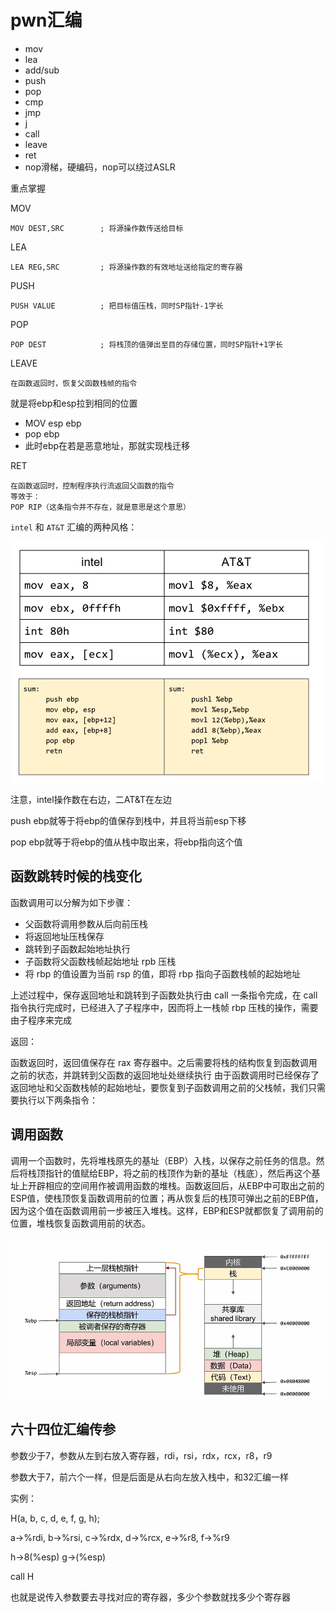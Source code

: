 # pwn汇编



- mov
- lea
- add/sub
- push
- pop
- cmp
- jmp
- j
- call
- leave
- ret
- nop滑梯，硬编码，nop可以绕过ASLR



重点掌握



MOV

```
MOV DEST,SRC		; 将源操作数传送给目标
```



LEA

```
LEA REG,SRC			; 将源操作数的有效地址送给指定的寄存器
```



PUSH

```
PUSH VALUE 			; 把目标值压栈，同时SP指针-1字长
```



POP

```
POP DEST			; 将栈顶的值弹出至目的存储位置，同时SP指针+1字长
```



LEAVE

```
在函数返回时，恢复父函数栈帧的指令
```

就是将ebp和esp拉到相同的位置



- MOV esp ebp
- pop ebp
- 此时ebp在若是恶意地址，那就实现栈迁移





RET

```
在函数返回时，控制程序执行流返回父函数的指令
等效于：
POP RIP（这条指令并不存在，就是意思是这个意思）
```



`intel` 和 `AT&T` 汇编的两种风格：

![image-20241119161951468](../_media/image-20241119161951468.png)

注意，intel操作数在右边，二AT&T在左边



push ebp就等于将ebp的值保存到栈中，并且将当前esp下移

pop ebp就等于将ebp的值从栈中取出来，将ebp指向这个值



## 函数跳转时候的栈变化

函数调用可以分解为如下步骤：

- 父函数将调用参数从后向前压栈
- 将返回地址压栈保存
- 跳转到子函数起始地址执行
- 子函数将父函数栈帧起始地址 rpb 压栈
- 将 rbp 的值设置为当前 rsp 的值，即将 rbp 指向子函数栈帧的起始地址

上述过程中，保存返回地址和跳转到子函数处执行由 call 一条指令完成，在 call 指令执行完成时，已经进入了子程序中，因而将上一栈帧 rbp 压栈的操作，需要由子程序来完成



返回：

函数返回时，返回值保存在 rax 寄存器中。之后需要将栈的结构恢复到函数调用之前的状态，并跳转到父函数的返回地址处继续执行
由于函数调用时已经保存了返回地址和父函数栈帧的起始地址，要恢复到子函数调用之前的父栈帧，我们只需要执行以下两条指令：







## 调用函数

调用一个函数时，先将堆栈原先的基址（EBP）入栈，以保存之前任务的信息。然后将栈顶指针的值赋给EBP，将之前的栈顶作为新的基址（栈底），然后再这个基址上开辟相应的空间用作被调用函数的堆栈。函数返回后，从EBP中可取出之前的ESP值，使栈顶恢复函数调用前的位置；再从恢复后的栈顶可弹出之前的EBP值，因为这个值在函数调用前一步被压入堆栈。这样，EBP和ESP就都恢复了调用前的位置，堆栈恢复函数调用前的状态。



![image-20241101170016036](../_media/image-20241101170016036.png)





## 六十四位汇编传参

参数少于7，参数从左到右放入寄存器，rdi，rsi，rdx，rcx，r8，r9

参数大于7，前六个一样，但是后面是从右向左放入栈中，和32汇编一样

实例：

 H(a, b, c, d, e, f, g, h);

 a->%rdi, b->%rsi, c->%rdx, d->%rcx, e->%r8, f->%r9 

h->8(%esp) g->(%esp) 

call H

也就是说传入参数要去寻找对应的寄存器，多少个参数就找多少个寄存器